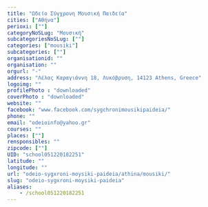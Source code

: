 ```yaml
---
title: "Ωδείο Σύγχρονη Μουσική Παιδεία"
cities: ["Αθήνα"]
perioxi: [""]
categoryNoSLug: "Μουσική"
subcategoriesNoSLug: [""]
categories: ["mousiki"]
subcategories: [""]
organisationid: ""
organisation: ""
orgurl: "-"
address: "Λέλας Καραγιάννη 18, Λυκόβρυση, 14123 Athens, Greece"
logoimg: ""
profilePhoto : "downloaded"
coverPhoto : "downloaded"
website: ""
facebook: "www.facebook.com/sygchronimousikipaideia/"
phone: ""
email: "odeioinfo@yahoo.gr"
courses: ""
places: [""]
rensponsibles: ""
zipcode: [""]
UID: "school051220182251"
latitude: ""
longitude: ""
url: "odeio-sygxroni-moysiki-paideia/athina/mousiki/"
slug: "odeio-sygxroni-moysiki-paideia"
aliases:
    - /school051220182251
---
```





